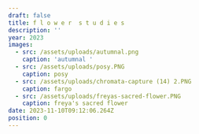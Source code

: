 ```yaml
---
draft: false
title: f l o w e r  s t u d i e s
description: ''
year: 2023
images:
  - src: /assets/uploads/autumnal.png
    caption: 'autumnal '
  - src: /assets/uploads/posy.PNG
    caption: posy
  - src: /assets/uploads/chromata-capture (14) 2.PNG
    caption: fargo
  - src: /assets/uploads/freyas-sacred-flower.PNG
    caption: freya's sacred flower
date: 2023-11-10T09:12:06.264Z
position: 0
---
```


